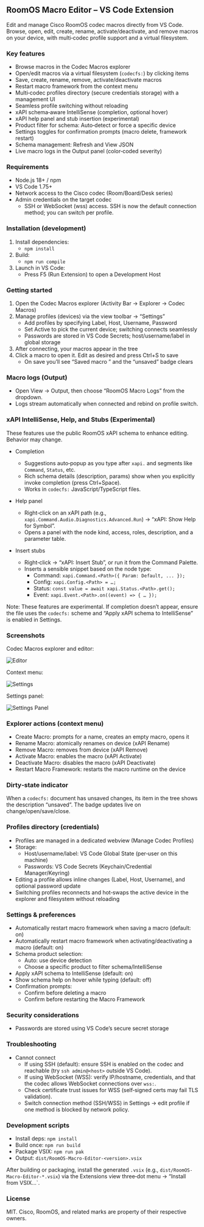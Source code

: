 ## RoomOS Macro Editor – VS Code Extension

Edit and manage Cisco RoomOS codec macros directly from VS Code. Browse, open, edit, create, rename, activate/deactivate, and remove macros on your device, with multi‑codec profile support and a virtual filesystem.

### Key features

- Browse macros in the Codec Macros explorer
- Open/edit macros via a virtual filesystem (`codecfs:`) by clicking items
- Save, create, rename, remove, activate/deactivate macros
- Restart macro framework from the context menu
- Multi‑codec profiles directory (secure credentials storage) with a management UI
- Seamless profile switching without reloading
- xAPI schema‑aware IntelliSense (completion, optional hover)
- xAPI help panel and stub insertion (experimental)
- Product filter for schema: Auto‑detect or force a specific device
- Settings toggles for confirmation prompts (macro delete, framework restart)
- Schema management: Refresh and View JSON
- Live macro logs in the Output panel (color‑coded severity)

### Requirements

- Node.js 18+ / npm
- VS Code 1.75+
- Network access to the Cisco codec (Room/Board/Desk series)
- Admin credentials on the target codec
  - SSH or WebSocket (wss) access. SSH is now the default connection method; you can switch per profile.

### Installation (development)

1. Install dependencies:
   - `npm install`
2. Build:
   - `npm run compile`
3. Launch in VS Code:
   - Press F5 (Run Extension) to open a Development Host

### Getting started

1. Open the Codec Macros explorer (Activity Bar → Explorer → Codec Macros)
2. Manage profiles (devices) via the view toolbar → “Settings”
   - Add profiles by specifying Label, Host, Username, Password
   - Set Active to pick the current device; switching connects seamlessly
   - Passwords are stored in VS Code Secrets; host/username/label in global storage
3. After connecting, your macros appear in the tree
4. Click a macro to open it. Edit as desired and press Ctrl+S to save
   - On save you’ll see “Saved macro <name>” and the “unsaved” badge clears

### Macro logs (Output)

- Open View → Output, then choose “RoomOS Macro Logs” from the dropdown.
- Logs stream automatically when connected and rebind on profile switch.


### xAPI IntelliSense, Help, and Stubs (Experimental)

These features use the public RoomOS xAPI schema to enhance editing. Behavior may change.

- Completion
  - Suggestions auto‑popup as you type after `xapi.` and segments like `Command`, `Status`, etc.
  - Rich schema details (description, params) show when you explicitly invoke completion (press Ctrl+Space).
  - Works in `codecfs:` JavaScript/TypeScript files.

- Help panel
  - Right‑click on an xAPI path (e.g., `xapi.Command.Audio.Diagnostics.Advanced.Run`) → “xAPI: Show Help for Symbol”.
  - Opens a panel with the node kind, access, roles, description, and a parameter table.

- Insert stubs
  - Right‑click → “xAPI: Insert Stub”, or run it from the Command Palette.
  - Inserts a sensible snippet based on the node type:
    - Command: `xapi.Command.<Path>({ Param: Default, ... });`
    - Config: `xapi.Config.<Path> = …;`
    - Status: `const value = await xapi.Status.<Path>.get();`
    - Event: `xapi.Event.<Path>.on((event) => { … });`

Note: These features are experimental. If completion doesn’t appear, ensure the file uses the `codecfs:` scheme and “Apply xAPI schema to IntelliSense” is enabled in Settings.

### Screenshots

Codec Macros explorer and editor:

![Editor](images/screenshot_editor.png)

Context menu:

![Settings](images/screenshot_contextmenu.png)

Settings panel:

![Settings Panel](images/screenshot_settings.png)

### Explorer actions (context menu)

- Create Macro: prompts for a name, creates an empty macro, opens it
- Rename Macro: atomically renames on device (xAPI Rename)
- Remove Macro: removes from device (xAPI Remove)
- Activate Macro: enables the macro (xAPI Activate)
- Deactivate Macro: disables the macro (xAPI Deactivate)
- Restart Macro Framework: restarts the macro runtime on the device


### Dirty‑state indicator

When a `codecfs:` document has unsaved changes, its item in the tree shows the description “unsaved”. The badge updates live on change/open/save/close.


### Profiles directory (credentials)

- Profiles are managed in a dedicated webview (Manage Codec Profiles)
- Storage:
  - Host/username/label: VS Code Global State (per‑user on this machine)
  - Passwords: VS Code Secrets (Keychain/Credential Manager/Keyring)
- Editing a profile allows inline changes (Label, Host, Username), and optional password update
- Switching profiles reconnects and hot‑swaps the active device in the explorer and filesystem without reloading

### Settings & preferences

- Automatically restart macro framework when saving a macro (default: on)
- Automatically restart macro framework when activating/deactivating a macro (default: on)
- Schema product selection:
  - Auto: use device detection
  - Choose a specific product to filter schema/IntelliSense
- Apply xAPI schema to IntelliSense (default: on)
- Show schema help on hover while typing (default: off)
- Confirmation prompts:
  - Confirm before deleting a macro
  - Confirm before restarting the Macro Framework
### Security considerations

- Passwords are stored using VS Code’s secure secret storage

### Troubleshooting

- Cannot connect
  - If using SSH (default): ensure SSH is enabled on the codec and reachable (try `ssh admin@<host>` outside VS Code).
  - If using WebSocket (WSS): verify IP/hostname, credentials, and that the codec allows WebSocket connections over `wss:`.
  - Check certificate trust issues for WSS (self‑signed certs may fail TLS validation).
  - Switch connection method (SSH/WSS) in Settings → edit profile if one method is blocked by network policy.


### Development scripts

- Install deps: `npm install`
- Build once: `npm run build`
- Package VSIX: `npm run pak`
- Output: `dist/RoomOS-Macro-Editor-<version>.vsix`

After building or packaging, install the generated `.vsix` (e.g., `dist/RoomOS-Macro-Editor-*.vsix`) via the Extensions view three‑dot menu → “Install from VSIX…`.

### License

MIT. Cisco, RoomOS, and related marks are property of their respective owners.


